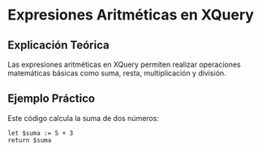 # Expresiones Aritméticas en XQuery

## Explicación Teórica
Las expresiones aritméticas en XQuery permiten realizar operaciones matemáticas básicas como suma, resta, multiplicación y división.

## Ejemplo Práctico
Este código calcula la suma de dos números:
```xquery
let $suma := 5 + 3
return $suma

